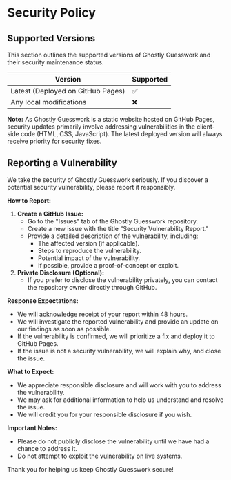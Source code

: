 # Security Policy

## Supported Versions

This section outlines the supported versions of Ghostly Guesswork and their security maintenance status.

| Version | Supported |
| ------- | --------- |
| Latest (Deployed on GitHub Pages) | :white_check_mark: |
| Any local modifications | :x: |

**Note:** As Ghostly Guesswork is a static website hosted on GitHub Pages, security updates primarily involve addressing vulnerabilities in the client-side code (HTML, CSS, JavaScript). The latest deployed version will always receive priority for security fixes.

## Reporting a Vulnerability

We take the security of Ghostly Guesswork seriously. If you discover a potential security vulnerability, please report it responsibly.

**How to Report:**

1.  **Create a GitHub Issue:**
    * Go to the "Issues" tab of the Ghostly Guesswork repository.
    * Create a new issue with the title "Security Vulnerability Report."
    * Provide a detailed description of the vulnerability, including:
        * The affected version (if applicable).
        * Steps to reproduce the vulnerability.
        * Potential impact of the vulnerability.
        * If possible, provide a proof-of-concept or exploit.
2.  **Private Disclosure (Optional):**
    * If you prefer to disclose the vulnerability privately, you can contact the repository owner directly through GitHub.

**Response Expectations:**

* We will acknowledge receipt of your report within 48 hours.
* We will investigate the reported vulnerability and provide an update on our findings as soon as possible.
* If the vulnerability is confirmed, we will prioritize a fix and deploy it to GitHub Pages.
* If the issue is not a security vulnerability, we will explain why, and close the issue.

**What to Expect:**

* We appreciate responsible disclosure and will work with you to address the vulnerability.
* We may ask for additional information to help us understand and resolve the issue.
* We will credit you for your responsible disclosure if you wish.

**Important Notes:**

* Please do not publicly disclose the vulnerability until we have had a chance to address it.
* Do not attempt to exploit the vulnerability on live systems.

Thank you for helping us keep Ghostly Guesswork secure!

